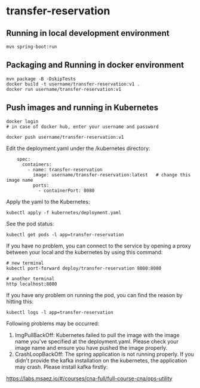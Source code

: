 # transfer-reservation

## Running in local development environment

```
mvn spring-boot:run
```

## Packaging and Running in docker environment

```
mvn package -B -DskipTests
docker build -t username/transfer-reservation:v1 .
docker run username/transfer-reservation:v1
```

## Push images and running in Kubernetes

```
docker login 
# in case of docker hub, enter your username and password

docker push username/transfer-reservation:v1
```

Edit the deployment.yaml under the /kubernetes directory:
```
    spec:
      containers:
        - name: transfer-reservation
          image: username/transfer-reservation:latest   # change this image name
          ports:
            - containerPort: 8080

```

Apply the yaml to the Kubernetes:
```
kubectl apply -f kubernetes/deployment.yaml
```

See the pod status:
```
kubectl get pods -l app=transfer-reservation
```

If you have no problem, you can connect to the service by opening a proxy between your local and the kubernetes by using this command:
```
# new terminal
kubectl port-forward deploy/transfer-reservation 8080:8080

# another terminal
http localhost:8080
```

If you have any problem on running the pod, you can find the reason by hitting this:
```
kubectl logs -l app=transfer-reservation
```

Following problems may be occurred:

1. ImgPullBackOff:  Kubernetes failed to pull the image with the image name you've specified at the deployment.yaml. Please check your image name and ensure you have pushed the image properly.
1. CrashLoopBackOff: The spring application is not running properly. If you didn't provide the kafka installation on the kubernetes, the application may crash. Please install kafka firstly:

https://labs.msaez.io/#/courses/cna-full/full-course-cna/ops-utility

